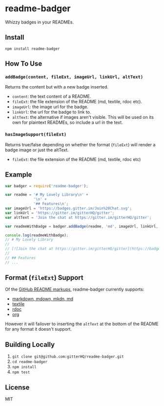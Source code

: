 readme-badger
=============

Whizzy badges in your READMEs.

Install
-------

`npm install readme-badger`

How To Use
----------

### `addBadge(content, fileExt, imageUrl, linkUrl, altText)`

Returns the content but with a new badge inserted.

* `content`: the text content of a README.
* `fileExt`: the file extension of the README (md, textile, rdoc etc).
* `imageUrl`: the image url for the badge.
* `linkUrl`: the url for the badge to link to.
* `altText`: the alternative if images aren't visible. This will be used on its own for plaintext READMEs, so include a url in the text.

### `hasImageSupport(fileExt)`

Returns true/false depending on whether the format (`fileExt`) will render a badge image or just the altText.

* `fileExt`: the file extension of the README (md, textile, rdoc etc)

Example
-------
```javascript
var badger = require('readme-badger');

var readme = '# My Lovely Library\n' +
             '\n' +
             '## Features\n';
var imageUrl = 'https://badges.gitter.im/Join%20Chat.svg';
var linkUrl = 'https://gitter.im/gitterHQ/gitter';
var altText = 'Join the chat at https://gitter.im/gitterHQ/gitter';

var readmeWithBadge = badger.addBadge(readme, 'md', imageUrl, linkUrl, altText);

console.log(readmeWithBadge);
// # My Lovely Library
//
// [![Join the chat at https://gitter.im/gitterHQ/gitter](https://badges.gitter.im/Join%20Chat.svg)](https://gitter.im/gitterHQ/gitter)
//
// ## Features
// ...

```

Format (`fileExt`) Support
--------------

Of the [GitHub README markups](https://github.com/github/markup#markups), readme-badger currently supports:
* [markdown, mdown, mkdn, md](http://daringfireball.net/projects/markdown/)
* [textile](http://www.textism.com/tools/textile/)
* [rdoc](http://rdoc.sourceforge.net/)
* [org](http://orgmode.org/)

However it will failover to inserting the `altText` at the bottom of the README for any format it doesn't support.

Building Locally
----------------

1. `git clone git@github.com:gitterHQ/readme-badger.git`
2. `cd readme-badger`
3. `npm install`
4. `npm test`

License
-------

MIT
